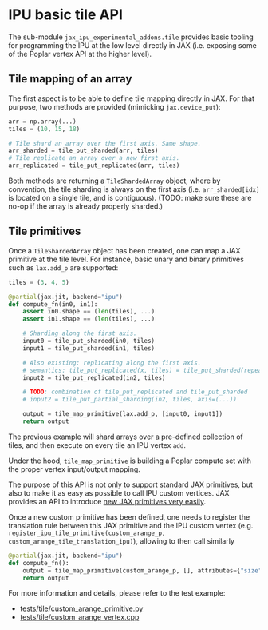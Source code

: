 # IPU basic tile API

The sub-module `jax_ipu_experimental_addons.tile` provides basic tooling for programming the IPU at the low level directly in JAX (i.e. exposing some of the Poplar vertex API at the higher level).

## Tile mapping of an array

The first aspect is to be able to define tile mapping directly in JAX. For that purpose, two methods are provided (mimicking `jax.device_put`):
```python
arr = np.array(...)
tiles = (10, 15, 18)

# Tile shard an array over the first axis. Same shape.
arr_sharded = tile_put_sharded(arr, tiles)
# Tile replicate an array over a new first axis.
arr_replicated = tile_put_replicated(arr, tiles)
```
Both methods are returning a `TileShardedArray` object, where by convention, the tile sharding is always on the first axis (i.e. `arr_sharded[idx]` is located on a single tile, and is contiguous). (TODO: make sure these are no-op if the array is already properly sharded.)


## Tile primitives

Once a `TileShardedArray` object has been created, one can map a JAX primitive at the tile level. For instance, basic unary and binary primitives such as `lax.add_p` are supported:
```python
tiles = (3, 4, 5)

@partial(jax.jit, backend="ipu")
def compute_fn(in0, in1):
    assert in0.shape == (len(tiles), ...)
    assert in1.shape == (len(tiles), ...)

    # Sharding along the first axis.
    input0 = tile_put_sharded(in0, tiles)
    input1 = tile_put_sharded(in1, tiles)

    # Also existing: replicating along the first axis.
    # semantics: tile_put_replicated(x, tiles) = tile_put_sharded(repeat(X, len(tiles)), tiles)
    input2 = tile_put_replicated(in2, tiles)

    # TODO: combination of tile_put_replicated and tile_put_sharded
    # input2 = tile_put_partial_sharding(in2, tiles, axis=(...))

    output = tile_map_primitive(lax.add_p, [input0, input1])
    return output
```
The previous example will shard arrays over a pre-defined collection of tiles, and then execute on every tile an IPU vertex `add`.

Under the hood, `tile_map_primitive` is building a Poplar compute set with the proper vertex input/output mapping.

The purpose of this API is not only to support standard JAX primitives, but also to make it as easy as possible to call IPU custom vertices. JAX provides an API to introduce [new JAX primitives very easily](https://jax.readthedocs.io/en/latest/notebooks/How_JAX_primitives_work.html#defining-new-jax-primitives).

Once a new custom primitive has been defined, one needs to register the translation rule between this JAX primitive and the IPU custom vertex (e.g. `register_ipu_tile_primitive(custom_arange_p, custom_arange_tile_translation_ipu)`), allowing to then call similarly
```python
@partial(jax.jit, backend="ipu")
def compute_fn():
    output = tile_map_primitive(custom_arange_p, [], attributes={"size": size, "dtype": dtype}, tiles=tiles)
    return output
```

For more information and details, please refer to the test example:
* [tests/tile/custom_arange_primitive.py](../../tests/tile/custom_arange_primitive.py)
* [tests/tile/custom_arange_vertex.cpp](../../tests/tile/custom_arange_vertex.cpp)
